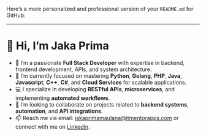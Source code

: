 Here’s a more personalized and professional version of your `README.md` for GitHub:

---

# 👋 Hi, I’m Jaka Prima

- 👀 I’m a passionate **Full Stack Developer** with expertise in backend, frontend development, APIs, and system architecture.
- 🌱 I’m currently focused on mastering **Python**, **Golang**, **PHP**, **Java**, **Javascript**, **C++**, **C#**, and **Cloud Services** for scalable applications.
- 💻 I specialize in developing **RESTful APIs**, **microservices**, and implementing **automated workflows**.
- 💞️ I’m looking to collaborate on projects related to **backend systems**, **automation**, and **API integrations**.
- 📫 Reach me via email: [jakaprimamaulana@itmentorapps.com](mailto:jakaprimamaulana@itmentorapps.com) or connect with me on [LinkedIn]([https://linkedin.com/in/jakaprima](https://www.linkedin.com/in/jaka-prima-maulana-b1b31562/)).
